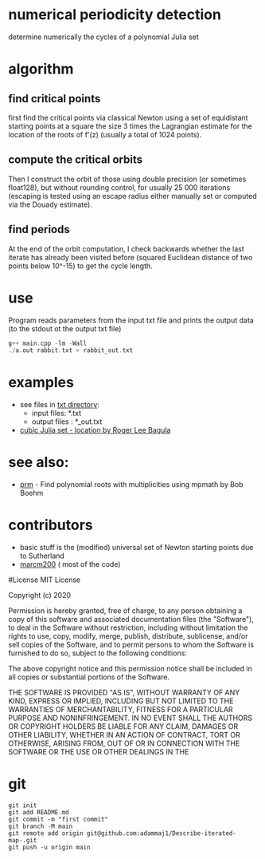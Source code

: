 # numerical periodicity detection

determine numerically the cycles of a polynomial Julia set

# algorithm

## find critical points
first find the critical points via classical Newton using a set of equidistant starting points at a square the size 3 times the Lagrangian estimate for the location of the roots of f'(z) (usually a total of 1024 points). 

## compute the critical orbits
Then I construct the orbit of those using double precision (or sometimes float128), but without rounding control, for usually 25 000 iterations (escaping is tested using an escape radius either manually set or computed via the Douady estimate). 


## find periods
At the end of the orbit computation, I check backwards whether the last iterate has already been visited before (squared Euclidean distance of two points below 10^-15) to get the cycle length.



# use 
Program reads parameters from the input txt file and prints the output data (to the stdout ot the output txt file)


```c
g++ main.cpp -lm -Wall
./a.out rabbit.txt > rabbit_out.txt
```
# examples
* see files in [txt directory](./txt): 
  * input files: *.txt
  * output files : *_out.txt
* [cubic Julia set - location by  Roger Lee Bagula](https://commons.wikimedia.org/wiki/File:Cubic_Julia_set_C_%3D-0.040000000000000036-0.78*I_with_internal_level_curves.png)

# see also:
* [prm](https://github.com/raboehm/prm) - Find polynomial roots with multiplicities using mpmath by Bob Boehm

# contributors
* basic stuff is the (modified) universal set of Newton starting points due to Sutherland
* [marcm200](https://github.com/marcm200) ( most of the code) 





#License
MIT License

Copyright (c) 2020 

Permission is hereby granted, free of charge, to any person obtaining a copy
of this software and associated documentation files (the "Software"), to deal
in the Software without restriction, including without limitation the rights
to use, copy, modify, merge, publish, distribute, sublicense, and/or sell
copies of the Software, and to permit persons to whom the Software is
furnished to do so, subject to the following conditions:

The above copyright notice and this permission notice shall be included in all
copies or substantial portions of the Software.

THE SOFTWARE IS PROVIDED "AS IS", WITHOUT WARRANTY OF ANY KIND, EXPRESS OR
IMPLIED, INCLUDING BUT NOT LIMITED TO THE WARRANTIES OF MERCHANTABILITY,
FITNESS FOR A PARTICULAR PURPOSE AND NONINFRINGEMENT. IN NO EVENT SHALL THE
AUTHORS OR COPYRIGHT HOLDERS BE LIABLE FOR ANY CLAIM, DAMAGES OR OTHER
LIABILITY, WHETHER IN AN ACTION OF CONTRACT, TORT OR OTHERWISE, ARISING FROM,
OUT OF OR IN CONNECTION WITH THE SOFTWARE OR THE USE OR OTHER DEALINGS IN THE




# git


```git
git init
git add README.md
git commit -m "first commit"
git branch -M main
git remote add origin git@github.com:adammaj1/Describe-iterated-map-.git
git push -u origin main
```
